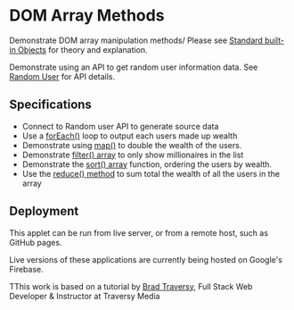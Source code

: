 # DOM Array Methods

Demonstrate DOM array manipulation methods/  Please see [Standard built-in Objects](https://developer.mozilla.org/en-US/docs/Web/JavaScript/Reference/Global_Objects) for theory and explanation.

Demonstrate using an API to get random user information data.  See [Random User](https://randomuser.me/) for API details.

## Specifications

* Connect to Random user API to generate source data
* Use a [forEach()](https://developer.mozilla.org/en-US/docs/Web/JavaScript/Reference/Global_Objects/Array/forEach) loop to output each users made up wealth
* Demonstrate using [map()](https://developer.mozilla.org/en-US/docs/Web/JavaScript/Reference/Global_Objects/Array/map) to double the wealth of the users.
* Demonstrate [filter() array](https://developer.mozilla.org/en-US/docs/Web/JavaScript/Reference/Global_Objects/Array/filter) to only show millionaires in the list
* Demonstrate the [sort() array](https://developer.mozilla.org/en-US/docs/Web/JavaScript/Reference/Global_Objects/Array/sort) function, ordering the users by wealth.
* Use the [reduce() method](https://developer.mozilla.org/en-US/docs/Web/JavaScript/Reference/Global_Objects/Array/Reduce) to sum total the wealth of all the users in the array

## Deployment

This applet can be run from live server, or from a remote host, such as GitHub pages.

Live versions of these applications are currently being hosted on Google's Firebase.

TThis work is based on a tutorial by [Brad Traversy](https://www.udemy.com/user/brad-traversy/), Full Stack Web Developer & Instructor at Traversy Media

